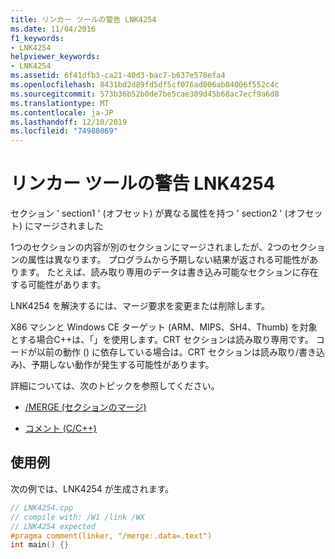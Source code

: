 ```yaml
---
title: リンカー ツールの警告 LNK4254
ms.date: 11/04/2016
f1_keywords:
- LNK4254
helpviewer_keywords:
- LNK4254
ms.assetid: 6f41dfb3-ca21-40d3-bac7-b637e578efa4
ms.openlocfilehash: 8431bd2d89fd5df5cf076ad006ab04006f552c4c
ms.sourcegitcommit: 573b36b52b0de7be5cae309d45b68ac7ecf9a6d8
ms.translationtype: MT
ms.contentlocale: ja-JP
ms.lasthandoff: 12/10/2019
ms.locfileid: "74988069"
---
```

# <a name="linker-tools-warning-lnk4254"></a>リンカー ツールの警告 LNK4254

セクション ' section1 ' (オフセット) が異なる属性を持つ ' section2 ' (オフセット) にマージされました

1つのセクションの内容が別のセクションにマージされましたが、2つのセクションの属性は異なります。 プログラムから予期しない結果が返される可能性があります。 たとえば、読み取り専用のデータは書き込み可能なセクションに存在する可能性があります。

LNK4254 を解決するには、マージ要求を変更または削除します。

X86 マシンと Windows CE ターゲット (ARM、MIPS、SH4、Thumb) を対象とする場合C++は、「」を使用します。CRT セクションは読み取り専用です。 コードが以前の動作 () に依存している場合は。CRT セクションは読み取り/書き込み)、予期しない動作が発生する可能性があります。

詳細については、次のトピックを参照してください。

- [/MERGE (セクションのマージ)](../../build/reference/merge-combine-sections.md)

- [コメント (C/C++)](../../preprocessor/comment-c-cpp.md)

## <a name="example"></a>使用例

次の例では、LNK4254 が生成されます。

```cpp
// LNK4254.cpp
// compile with: /W1 /link /WX
// LNK4254 expected
#pragma comment(linker, "/merge:.data=.text")
int main() {}
```
